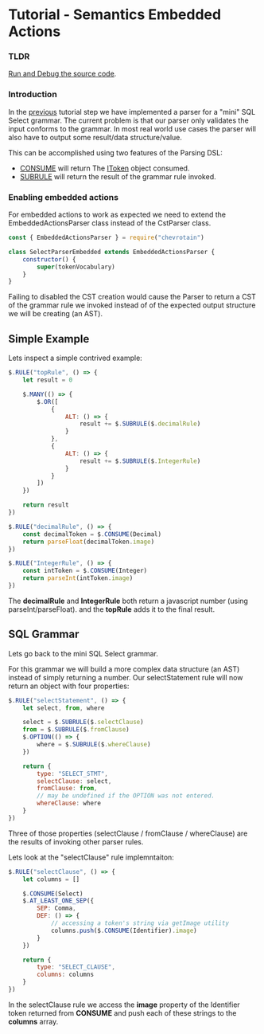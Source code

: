 # Tutorial - Semantics Embedded Actions

### TLDR

[Run and Debug the source code](https://github.com/SAP/chevrotain/tree/master/examples/tutorial/step3_actions/step3b_actions_embedded.js).

### Introduction

In the [previous](./step2_parsing.md) tutorial step
we have implemented a parser for a "mini" SQL Select grammar. The current problem is that our parser only
validates the input conforms to the grammar. In most real world use cases the parser will also have to output some
result/data structure/value.

This can be accomplished using two features of the Parsing DSL:

-   [CONSUME](https://sap.github.io/chevrotain/documentation/6_5_0/classes/embeddedactionsparser.html#consume) will return
    The [IToken](https://sap.github.io/chevrotain/documentation/6_5_0/interfaces/itoken.html) object consumed.
-   [SUBRULE](https://sap.github.io/chevrotain/documentation/6_5_0/classes/embeddedactionsparser.html#subrule) will return
    the result of the grammar rule invoked.

### Enabling embedded actions

For embedded actions to work as expected we need to extend the EmbeddedActionsParser class instead of the CstParser class.

```javascript
const { EmbeddedActionsParser } = require("chevrotain")

class SelectParserEmbedded extends EmbeddedActionsParser {
    constructor() {
        super(tokenVocabulary)
    }
}
```

Failing to disabled the CST creation would cause the Parser to return a CST of the grammar rule
we invoked instead of of the expected output structure we will be creating (an AST).

## Simple Example

Lets inspect a simple contrived example:

```javascript
$.RULE("topRule", () => {
    let result = 0

    $.MANY(() => {
        $.OR([
            {
                ALT: () => {
                    result += $.SUBRULE($.decimalRule)
                }
            },
            {
                ALT: () => {
                    result += $.SUBRULE($.IntegerRule)
                }
            }
        ])
    })

    return result
})

$.RULE("decimalRule", () => {
    const decimalToken = $.CONSUME(Decimal)
    return parseFloat(decimalToken.image)
})

$.RULE("IntegerRule", () => {
    const intToken = $.CONSUME(Integer)
    return parseInt(intToken.image)
})
```

The **decimalRule** and **IntegerRule** both return a javascript number (using parseInt/parseFloat).
and the **topRule** adds it to the final result.

## SQL Grammar

Lets go back to the mini SQL Select grammar.

For this grammar we will build a more complex data structure (an AST) instead of simply returning a number.
Our selectStatement rule will now return an object with four properties:

```javascript
$.RULE("selectStatement", () => {
    let select, from, where

    select = $.SUBRULE($.selectClause)
    from = $.SUBRULE($.fromClause)
    $.OPTION(() => {
        where = $.SUBRULE($.whereClause)
    })

    return {
        type: "SELECT_STMT",
        selectClause: select,
        fromClause: from,
        // may be undefined if the OPTION was not entered.
        whereClause: where
    }
})
```

Three of those properties (selectClause / fromClause / whereClause) are the results of invoking
other parser rules.

Lets look at the "selectClause" rule implemntaiton:

```javascript
$.RULE("selectClause", () => {
    let columns = []

    $.CONSUME(Select)
    $.AT_LEAST_ONE_SEP({
        SEP: Comma,
        DEF: () => {
            // accessing a token's string via getImage utility
            columns.push($.CONSUME(Identifier).image)
        }
    })

    return {
        type: "SELECT_CLAUSE",
        columns: columns
    }
})
```

In the selectClause rule we access the **image** property of the Identifier token returned from **CONSUME**
and push each of these strings to the **columns** array.
